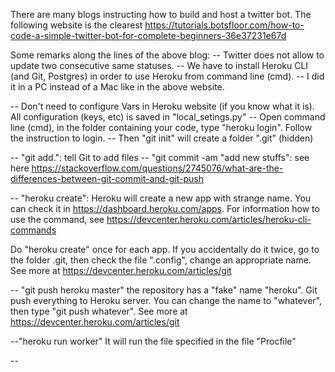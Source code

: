 There are many blogs instructing how to build and host a twitter bot.
The following website is the clearest 
https://tutorials.botsfloor.com/how-to-code-a-simple-twitter-bot-for-complete-beginners-36e37231e67d

Some remarks along the lines of the above blog:
-- Twitter does not allow to update two consecutive same statuses.
-- We have to install Heroku CLI (and Git, Postgres) in order to use Heroku from command line (cmd).
-- I did it in a PC instead of a Mac like in the above website.

-- Don't need to configure Vars in Heroku website (if you know what it is). All configuration (keys, etc) is saved in "local_setings.py"
-- Open command line (cmd), in the folder containing your code, type "heroku login". Follow the instruction to login.
-- Then "git init" will create a folder ".git" (hidden)

-- "git add.": tell Git to add files
-- "git commit -am "add new stuffs": see here https://stackoverflow.com/questions/2745076/what-are-the-differences-between-git-commit-and-git-push

-- "heroku create": Heroku will create a new app with strange name. You can check it in https://dashboard.heroku.com/apps. For information how to use the command, see https://devcenter.heroku.com/articles/heroku-cli-commands

Do "heroku create" once for each app. If you accidentally do it twice, go to the folder .git, then check the file ".config", change an appropriate name. See more at https://devcenter.heroku.com/articles/git


-- "git push heroku master" the repository has a "fake" name "heroku". Git push everything to Heroku server. You can change the name to "whatever", then type "git push whatever". See more at https://devcenter.heroku.com/articles/git

--"heroku run worker" It will run the file specified in the file "Procfile" 

--